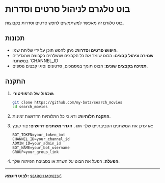 # בוט טלגרם לניהול סרטים וסדרות

בוט טלגרם זה מאפשר למשתמשים לחפש סרטים וסדרות בקבוצות.

## תכונות

- **חיפוש סרטים וסדרות:** ניתן לחפש תוכן על ידי שליחת שמו.
- **שמירה וניהול קבצים:** הבוט שומר את כל הקבצים שנשלחים בקבוצה שמגדירים במשתנה `CHANNEL_ID
- **תמיכה בקבצים שונים:** הבוט תומך במסמכים, סרטונים וסוגי קבצים נוספים.

## התקנה

1. **שכפול של הרפוזיטורי:**
   ```bash
   git clone https://github.com/my-botz/search_movies
   cd search_movies
   ```

2. **התקנת תלותיות:**
   ודא כי כל התלותיות הדרושות זמינות.

3. **הגדר משתנים דרושים:**
   צור קובץ `.env` או עדכן את המשתנים הסביבתיים שלך:
   ```plaintext
   BOT_TOKEN=your_token_bot
   CHANNEL_ID=your_channel_id
   ADMIN_ID=your_admin_id
   BOT_NAME=your_bot_username
   GROUP=your_group_link
   ```

4. **הפעלה:**
   הפעל את הבוט על השרת או בסביבת הפיתוח שלך.



---
**לבוט דוגמא:** [sᴇᴀʀᴄʜ ᴍᴏᴠɪᴇs𝟼](https://t.me/filter_sratim6_bot)
